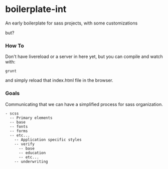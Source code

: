 # boilerplate-int
An early boilerplate for sass projects, with some customizations

but?


### How To
Don't have livereload or a server in here yet, but you can compile and watch with:

```
grunt
```

and simply reload that index.html file in the browser.


### Goals
Communicating that we can have a simplified process for sass organization.

```
- scss
  -- Primary elements
  -- base
  -- fonts
  -- forms
  -- etc...
    -- Application specific styles
    -- verify
      -- base
      -- education
      -- etc...
    -- underwriting

